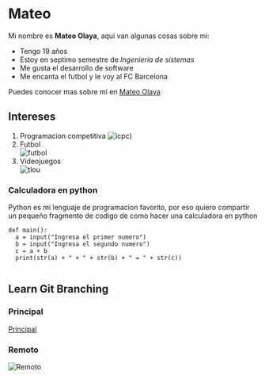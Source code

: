 # Mateo 

Mi nombre es **Mateo Olaya**, aqui van algunas cosas sobre mi:

   * Tengo 19 años
   * Estoy en septimo semestre de *Ingenieria de sistemas*
   * Me gusta el desarrollo de software
   * Me encanta el futbol y le voy al FC Barcelona

Puedes conocer mas sobre mi en [Mateo Olaya](https://co.linkedin.com/in/mateo-olaya?trk=people-guest_people_search-card)

## Intereses

  1. Programacion competitiva 
  ![icpc](https://cs.stanford.edu/group/acm/img/icpc_cover.jpeg))
  2. Futbol\
  ![futbol](https://pbs.twimg.com/profile_images/1542776478475190272/5h39TXBP_400x400.jpg)
  3. Videojuegos\
  ![tlou](https://static.wikia.nocookie.net/thelastofus/images/f/fe/Portada_Parte_I_limpia.jpeg/revision/latest?cb=20211209015400&path-prefix=es)

### Calculadora en python
Python es mi lenguaje de programacion favorito, por eso quiero compartir un pequeño fragmento de codigo de como hacer una calculadora en python


```
def main():
  a = input("Ingresa el primer numero")
  b = input("Ingresa el segundo numero")
  c = a + b
  print(str(a) + " + " + str(b) + " = " + str(c))
  
```

## Learn Git Branching

### Principal
[Principal](https://user-images.githubusercontent.com/89365336/216749993-858b17e7-dd85-46bc-8eb1-7bce658464b9.png)

### Remoto
![Remoto](https://user-images.githubusercontent.com/89365336/216750002-1c6fb45a-0994-46c8-b955-af2a6fb1d3bc.png)
